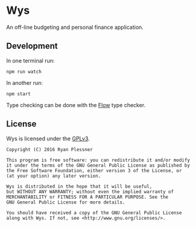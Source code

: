 # Wys
An off-line budgeting and personal finance application.

## Development
In one terminal run:
```
npm run watch
```

In another run:
```
npm start
```

Type checking can be done with the [Flow](https://flowtype.org/) type checker.

## License
Wys is licensed under the [GPLv3](LICENSE).
```
Copyright (C) 2016 Ryan Plessner

This program is free software: you can redistribute it and/or modify
it under the terms of the GNU General Public License as published by
the Free Software Foundation, either version 3 of the License, or
(at your option) any later version.

Wys is distributed in the hope that it will be useful,
but WITHOUT ANY WARRANTY; without even the implied warranty of
MERCHANTABILITY or FITNESS FOR A PARTICULAR PURPOSE. See the
GNU General Public License for more details.

You should have received a copy of the GNU General Public License
along with Wys. If not, see <http://www.gnu.org/licenses/>.
```
